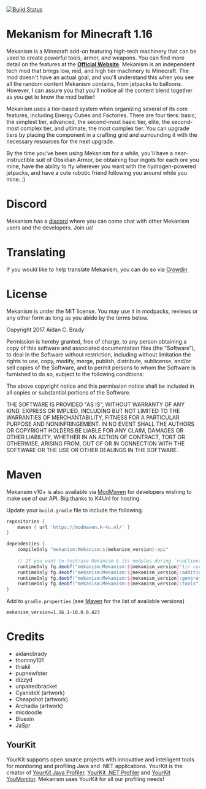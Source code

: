 
[![Build Status](https://travis-ci.com/mekanism/Mekanism.svg?branch=1.16.x)](https://travis-ci.com/mekanism/Mekanism)

# Mekanism for Minecraft 1.16 #

Mekanism is a Minecraft add-on featuring high-tech machinery that can be used to create powerful tools, 
armor, and weapons. You can find more detail on the features at the [**Official Website**](http://aidancbrady.com/mekanism/).
Mekanism is an independent tech mod that brings low, mid, and high tier machinery to Minecraft. The 
mod doesn't have an actual goal, and you'll understand this when you see all the random content 
Mekanism contains, from jetpacks to balloons. However, I can assure you that you'll notice all the 
content blend together as you get to know the mod better!

Mekanism uses a tier-based system when organizing several of its core features, including Energy 
Cubes and Factories. There are four tiers: basic, the simplest tier, advanced, the second-most basic 
tier, elite, the second-most complex tier, and ultimate, the most complex tier. You can upgrade 
tiers by placing the component in a crafting grid and surrounding it with the necessary resources 
for the next upgrade.

By the time you've been using Mekanism for a while, you'll have a near-instructible suit of Obsidian 
Armor, be obtaining four ingots for each ore you mine, have the ability to fly wherever you want with 
the hydrogen-powered jetpacks, and have a cute robotic friend following you around while you mine. :)

# Discord #

Mekanism has a [discord](https://discord.gg/nmSjMGc) where you can come chat with other Mekanism users and the developers. Join us!

# Translating #

If you would like to help translate Mekanism, you can do so via [Crowdin](https://crowdin.com/project/mekanism)

# License #

Mekanism is under the MIT license. You may use it in modpacks, reviews or any other form as long as you abide by the terms below. 

Copyright 2017 Aidan C. Brady

Permission is hereby granted, free of charge, to any person obtaining a copy of this software and associated documentation files (the "Software"), to deal in the Software without restriction, including without limitation the rights to use, copy, modify, merge, publish, distribute, sublicense, and/or sell copies of the Software, and to permit persons to whom the Software is furnished to do so, subject to the following conditions:

The above copyright notice and this permission notice shall be included in all copies or substantial portions of the Software.

THE SOFTWARE IS PROVIDED "AS IS", WITHOUT WARRANTY OF ANY KIND, EXPRESS OR IMPLIED, INCLUDING BUT NOT LIMITED TO THE WARRANTIES OF MERCHANTABILITY, FITNESS FOR A PARTICULAR PURPOSE AND NONINFRINGEMENT. IN NO EVENT SHALL THE AUTHORS OR COPYRIGHT HOLDERS BE LIABLE FOR ANY CLAIM, DAMAGES OR OTHER LIABILITY, WHETHER IN AN ACTION OF CONTRACT, TORT OR OTHERWISE, ARISING FROM, OUT OF OR IN CONNECTION WITH THE SOFTWARE OR THE USE OR OTHER DEALINGS IN THE SOFTWARE.

# Maven
Mekansim v10+ is also available via [ModMaven](https://modmaven.k-4u.nl/) for developers wishing to make use of our API. Big thanks to K4Unl for hosting.

Update your `build.gradle` file to include the following. 

```groovy
repositories {
    maven { url 'https://modmaven.k-4u.nl/' }
}

dependencies {
    compileOnly "mekanism:Mekanism:${mekanism_version}:api"
    
    // If you want to test/use Mekanism & its modules during `runClient` invocation, use the following
    runtimeOnly fg.deobf("mekanism:Mekanism:${mekanism_version}")// core
    runtimeOnly fg.deobf("mekanism:Mekanism:${mekanism_version}:additions")// Mekanism: Additions
    runtimeOnly fg.deobf("mekanism:Mekanism:${mekanism_version}:generators")// Mekanism: Generators
    runtimeOnly fg.deobf("mekanism:Mekanism:${mekanism_version}:tools")// Mekanism: Tools
}
```

Add to `gradle.properties` (see [Maven](https://modmaven.k-4u.nl/mekanism/Mekanism/) for the list of available versions)

```properties
mekanism_version=1.16.1-10.0.0.423
```

# Credits #

  * aidancbrady
  * thommy101
  * thiakil
  * pupnewfster
  * dizzyd  
  * unpairedbracket
  * CyanideX (artwork)
  * Cheapshot (artwork)
  * Archadia (artwork)
  * micdoodle
  * Bluexin
  * JaSpr

## YourKit ##
YourKit supports open source projects with innovative and intelligent tools for monitoring and 
profiling Java and .NET applications. YourKit is the creator of [YourKit Java Profiler](https://www.yourkit.com/java/profiler), 
[YourKit .NET Profiler](https://www.yourkit.com/.net/profiler/) and [YourKit YouMonitor](https://www.yourkit.com/youmonitor/).
Mekanism uses YourKit for all our profiling needs!